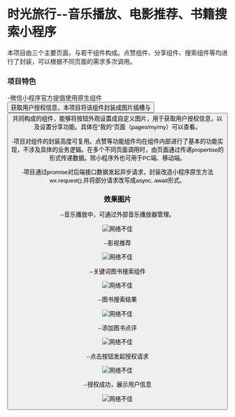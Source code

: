 # 时光旅行--音乐播放、电影推荐、书籍搜索小程序

本项目由三个主要页面，与若干组件构成。点赞组件、分享组件、搜索组件等均进行了封装，可以根据不同页面的需求多次调用。

### 项目特色

-微信小程序官方提倡使用原生组件<button>获取用户授权信息，本项目将该组件封装成图片插槽<slot>与<button>共同构成的组件，能够将按钮外观设置成自定义图片，用于获取用户授权信息，以及设置分享功能。具体在"我的"页面（pages/my/my）可以查看。

-项目对组件的封装高度可复用。点赞等功能组件均在组件内部进行了基本的功能实现，不涉及具体的业务逻辑。在多个不同页面调用时，由页面通过传递propertise的形式传递数据。除小程序外也可用于PC端、移动端。

-项目通过promise对后端接口数据发起异步请求，封装改造小程序原生方法wx.request(),并将部分请求改写成async, await形式。

### 效果图片

--音乐播放中，可通过外部音乐播放器管理。

![网络不佳](https://github.com/yiran8080/git_demo/blob/master/timeTravel/final_images/%E9%9F%B3%E4%B9%90%E6%92%AD%E6%94%BE%E4%B8%AD.jpg)

--影视推荐

![网络不佳](https://github.com/yiran8080/git_demo/blob/master/timeTravel/final_images/%E7%94%B5%E5%BD%B1.jpg)

--关键词图书搜索组件

![网络不佳](https://github.com/yiran8080/git_demo/blob/master/timeTravel/final_images/%E6%90%9C%E7%B4%A2%E7%BB%84%E4%BB%B6.jpg)

--图书搜索结果

![网络不佳](https://github.com/yiran8080/git_demo/blob/master/timeTravel/final_images/%E6%90%9C%E7%B4%A2%E5%9B%BE%E4%B9%A6.jpg)

--添加图书点评

![网络不佳](https://github.com/yiran8080/git_demo/blob/master/timeTravel/final_images/%E6%B7%BB%E5%8A%A0%E7%9F%AD%E8%AF%84.jpg)

--点击按钮发起授权请求

![网络不佳](https://github.com/yiran8080/git_demo/blob/master/timeTravel/final_images/%E8%AF%B7%E6%B1%82%E6%8E%88%E6%9D%83.jpg)

--授权成功，展示用户信息

![网络不佳](https://github.com/yiran8080/git_demo/blob/master/timeTravel/final_images/%E8%8E%B7%E5%8F%96%E6%8E%88%E6%9D%83%E5%90%8E.jpg)

